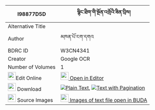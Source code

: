 |I98877D5D|སྙིང་ཐིག་གི་སྔོན་འགྲོའི་ཟིན་བྲིས། 
| --- | --- 
|Alternative Title |
|Author| མཁན་པོ་ངག་དགའ
|BDRC ID | W3CN4341
|Creator | Google OCR
|Number of Volumes| 1
|<img width="25" src="https://img.icons8.com/color/25/000000/edit-property.png">Edit Online| [<img width="25" src="https://avatars.githubusercontent.com/u/45091458?s=200&v=4"> Open in Editor](http://editor.openpecha.org/I98877D5D)
|<img width="25" src="https://img.icons8.com/fluent/48/000000/download-2.png"/>  Download | [![](https://img.icons8.com/color/20/000000/txt.png)Plain Text](https://github.com/Openpecha/I98877D5D/releases/download/v1/nyingtik_gi_ngondro_i_zindri_plain_I98877D5D.zip), [![](https://img.icons8.com/color/20/000000/txt.png)Text with Pagination](https://github.com/Openpecha/I98877D5D/releases/download/v1/nyingtik_gi_ngondro_i_zindri_pages_I98877D5D.zip)
|<img width="25" src="https://img.icons8.com/plasticine/100/000000/pictures-folder.png"/>  Source Images | [<img width="25" src="https://library.bdrc.io/icons/BUDA-small.svg"> Images of text file open in BUDA](https://library.bdrc.io/show/bdr:W3CN4341)